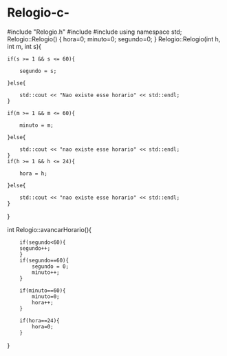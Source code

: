 # Relogio-c-
#include "Relogio.h"
#include <string>
#include <iostream>
using namespace std;
Relogio::Relogio() {
    hora=0;
    minuto=0;
    segundo=0;
}
Relogio::Relogio(int h, int m, int s){

    if(s >= 1 && s <= 60){

        segundo = s;

    }else{

        std::cout << "Nao existe esse horario" << std::endl;
    }

    if(m >= 1 && m <= 60){

        minuto = m;

    }else{

        std::cout << "nao existe esse horario" << std::endl;
    }
    if(h >= 1 && h <= 24){

        hora = h;

    }else{

        std::cout << "nao existe esse horario" << std::endl;
    }


}

int Relogio::avancarHorario(){

        if(segundo<60){
        segundo++;
        }
        if(segundo==60){
            segundo = 0;
            minuto++;
        }

        if(minuto==60){
            minuto=0;
            hora++;
        }

        if(hora==24){
            hora=0;
        }


}

